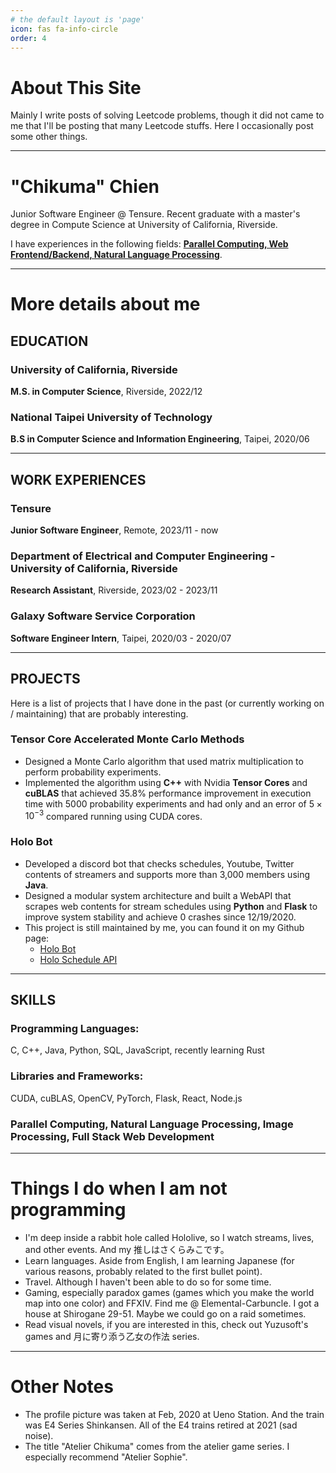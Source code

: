 ```yaml
---
# the default layout is 'page'
icon: fas fa-info-circle
order: 4
---
```


# About This Site

Mainly I write posts of solving Leetcode problems, though it did not came to me
that I'll be posting that many Leetcode stuffs. Here I occasionally post some
other things.

---

# "Chikuma" Chien

Junior Software Engineer @ Tensure. Recent graduate with a master's degree
in Compute Science at University of California, Riverside.

I have experiences in the following fields: <ins>**Parallel Computing, Web
Frontend/Backend, Natural Language Processing**</ins>.

---

# More details about me

## EDUCATION

### University of California, Riverside
**M.S. in Computer Science**, Riverside, 2022/12

### National Taipei University of Technology
**B.S in Computer Science and Information Engineering**, Taipei, 2020/06

---

## WORK EXPERIENCES

### Tensure
**Junior Software Engineer**, Remote, 2023/11 - now

### Department of Electrical and Computer Engineering - University of California, Riverside
**Research Assistant**, Riverside, 2023/02 - 2023/11

### Galaxy Software Service Corporation
**Software Engineer Intern**, Taipei, 2020/03 - 2020/07

---

## PROJECTS

Here is a list of projects that I have done in the past (or currently working
on / maintaining) that are probably interesting.

### Tensor Core Accelerated Monte Carlo Methods
- Designed a Monte Carlo algorithm that used matrix multiplication to perform
  probability experiments.
- Implemented the algorithm using **C++** with Nvidia **Tensor Cores** and
  **cuBLAS** that achieved 35.8% performance improvement in execution time with
  5000 probability experiments and had only and an error of $5\times 10^{-3}$
  compared running using CUDA cores.

### Holo Bot
- Developed a discord bot that checks schedules, Youtube, Twitter contents of
  streamers and supports more than 3,000 members using **Java**.
- Designed a modular system architecture and built a WebAPI that scrapes web
  contents for stream schedules using **Python** and **Flask** to improve system
  stability and achieve 0 crashes since 12/19/2020.
- This project is still maintained by me, you can found it on my Github page:
    * [Holo Bot](https://github.com/cst0601/Holo-Bot)
    * [Holo Schedule API](https://github.com/cst0601/holo_schedule_api)

---

## SKILLS

### Programming Languages:
C, C++, Java, Python, SQL, JavaScript, recently learning Rust
### Libraries and Frameworks:
CUDA, cuBLAS, OpenCV, PyTorch, Flask, React, Node.js
### Parallel Computing, Natural Language Processing, Image Processing, Full Stack Web Development

---

# Things I do when I am not programming
- I'm deep inside a rabbit hole called Hololive, so I watch streams, lives, and
  other events. And my 推しはさくらみこです。
- Learn languages. Aside from English, I am learning Japanese (for various
  reasons, probably related to the first bullet point).
- Travel. Although I haven't been able to do so for some time.
- Gaming, especially paradox games (games which you make the world map into one
  color) and FFXIV. Find me @ Elemental-Carbuncle. I got a house at Shirogane
  29-51. Maybe we could go on a raid sometimes.
- Read visual novels, if you are interested in this, check out Yuzusoft's games
  and 月に寄り添う乙女の作法 series.

---

# Other Notes

- The profile picture was taken at Feb, 2020 at Ueno Station. And the train was
  E4 Series Shinkansen. All of the E4 trains retired at 2021 (sad noise).
- The title "Atelier Chikuma" comes from the atelier game series. I especially
  recommend "Atelier Sophie".